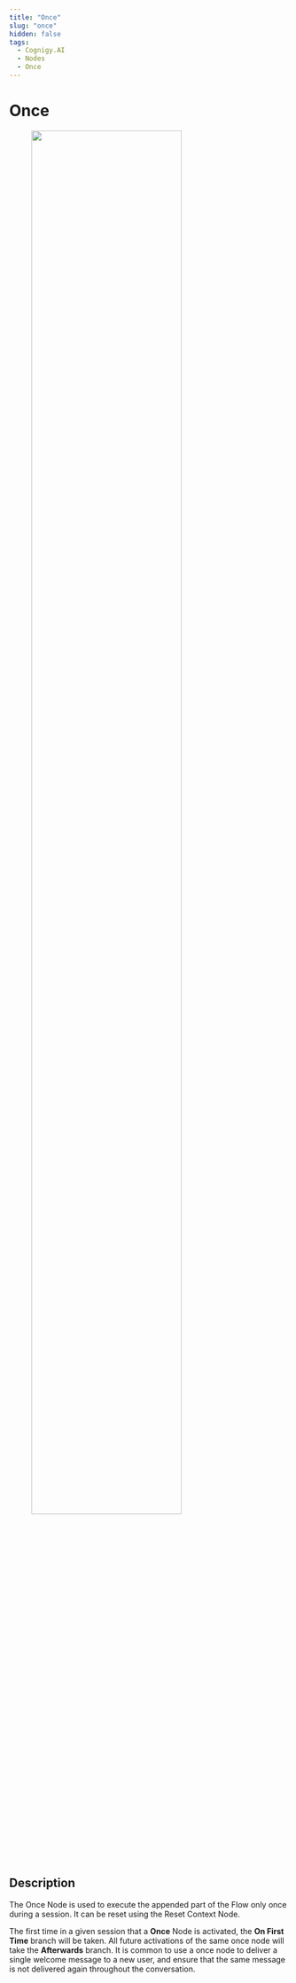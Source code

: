 ```yaml
---
title: "Once" 
slug: "once" 
hidden: false 
tags:
  - Cognigy.AI
  - Nodes
  - Once
---
```


# Once

<figure>
  <img class="image-center" src="../../../../../_assets/ai/build/node-reference/logic/once.png" width="80%" />
</figure>

## Description

The Once Node is used to execute the appended part of the Flow only once during a session. It can be reset using the Reset Context Node.

The first time in a given session that a **Once** Node is activated, the **On First Time** branch will be taken. All future activations of the same once node will take the **Afterwards** branch. It is common to use a once node to deliver a single welcome message to a new user, and ensure that the same message is not delivered again throughout the conversation.